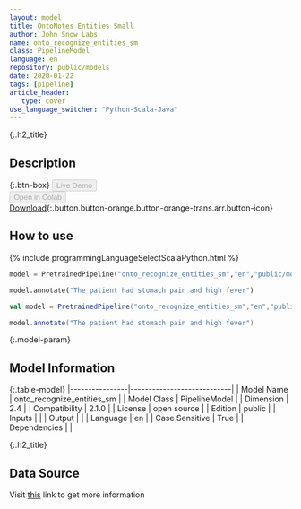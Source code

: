 ```yaml
---
layout: model
title: OntoNotes Entities Small
author: John Snow Labs
name: onto_recognize_entities_sm
class: PipelineModel
language: en
repository: public/models
date: 2020-01-22
tags: [pipeline]
article_header:
   type: cover
use_language_switcher: "Python-Scala-Java"
---
```


{:.h2_title}
## Description 




{:.btn-box}
<button class="button button-orange" disabled>Live Demo</button><br/><button class="button button-orange" disabled>Open in Colab</button><br/>[Download](https://s3.amazonaws.com/auxdata.johnsnowlabs.com/public/models/onto_recognize_entities_sm_en_2.1.0_2.4_1579730599257.zip){:.button.button-orange.button-orange-trans.arr.button-icon}<br/>

## How to use 
<div class="tabs-box" markdown="1">

{% include programmingLanguageSelectScalaPython.html %}

```python
model = PretrainedPipeline("onto_recognize_entities_sm","en","public/models")

model.annotate("The patient had stomach pain and high fever")
```

```scala
val model = PretrainedPipeline("onto_recognize_entities_sm","en","public/models")

model.annotate("The patient had stomach pain and high fever")
```
</div>



{:.model-param}
## Model Information
{:.table-model}
|----------------|----------------------------|
| Model Name     | onto_recognize_entities_sm |
| Model Class    | PipelineModel              |
| Dimension      | 2.4                        |
| Compatibility  | 2.1.0                      |
| License        | open source                |
| Edition        | public                     |
| Inputs         |                            |
| Output         |                            |
| Language       | en                         |
| Case Sensitive | True                       |
| Dependencies   |                            |




{:.h2_title}
## Data Source
  
Visit [this]() link to get more information

